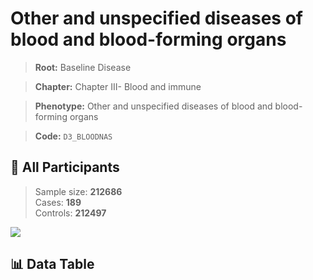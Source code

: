 # Other and unspecified diseases of blood and blood-forming organs

> **Root:** Baseline Disease  

> **Chapter:** Chapter III- Blood and immune  

> **Phenotype:** Other and unspecified diseases of blood and blood-forming organs  

> **Code:** `D3_BLOODNAS`

## 🧪 All Participants  
> Sample size: **212686**  
> Cases: **189**  
> Controls: **212497**
<img src="/Sensitive/Figures/ALL/Incidence/D3_BLOODNAS.png"/>

## 📊 Data Table
<CsvTableMRF src="/Sensitive/Data/ALL/Incidence/COX_D3_BLOODNAS.csv"/>

